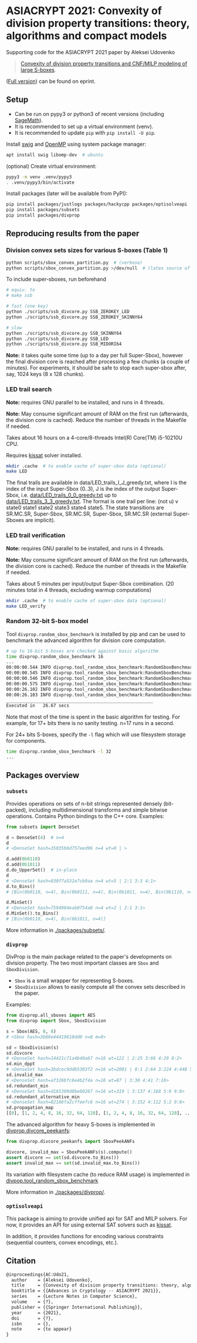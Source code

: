# ASIACRYPT 2021: Convexity of division property transitions: theory, algorithms and compact models

Supporting code for the ASIACRYPT 2021 paper by Aleksei Udovenko

> [Convexity of division property transitions and CNF/MILP modeling of large S-boxes](https://doi).

([Full version](https://ia.cr/2021/xxx)) can be found on eprint.


## Setup

- Can be run on pypy3 or python3 of recent versions (including [SageMath](https://www.sagemath.org/)).
- It is recommended to set up a virtual environment (venv).
- It is recommended to update `pip` with `pip install -U pip`.


Install [swig](http://swig.org/) and [OpenMP](https://www.openmp.org/) using system package manager:

```bash
apt install swig libomp-dev  # ubuntu
```

(optional) Create virtual environment:

```bash
pypy3 -m venv .venv/pypy3
. .venv/pypy3/bin/activate
```


Install packages (later will be available from PyPI):

```bash
pip install packages/justlogs packages/hackycpp packages/optisolveapi
pip install packages/subsets
pip install packages/divprop
```

## Reproducing results from the paper

### Division convex sets sizes for various S-boxes (Table 1)

```bash
python scripts/sbox_convex_partition.py  # (verbose)
python scripts/sbox_convex_partition.py >/dev/null  # (latex source of the table)
```

To include super-sboxes, run beforehand

```bash
# equiv. to
# make ssb

# fast (one key)
python ./scripts/ssb_divcore.py SSB_ZEROKEY_LED
python ./scripts/ssb_divcore.py SSB_ZEROKEY_SKINNY64

# slow
python ./scripts/ssb_divcore.py SSB_SKINNY64
python ./scripts/ssb_divcore.py SSB_LED
python ./scripts/ssb_divcore.py SSB_MIDORI64
```

**Note:** it takes quite some time (up to a day per full Super-Sbox), however 
the final division core is reached after processing a few chunks (a couple of minutes). For experiments,
it should be safe to stop each super-sbox after, say, 1024 keys (8 x 128 chunks).

### LED trail search

**Note:** requires GNU parallel to be installed, and runs in 4 threads.

**Note:** May consume significant amount of RAM on the first run (afterwards, the division core is cached). Reduce the number of threads in the Makefile if needed.

Takes about 16 hours on a 4-core/8-threads Intel(R) Core(TM) i5-10210U CPU. 

Requires [kissat](https://github.com/arminbiere/kissat) solver installed.

```bash
mkdir .cache  # to enable cache of super-sbox data (optional)
make LED
```

The final trails are available in data/LED_trails_I_J_greedy.txt, where I is the index of the input Super-Sbox (0..3), J is ihe index of the output Super-Sbox, i.e. [data/LED_trails_0_0_greedy.txt](data/LED_trails_0_0_greedy.txt) up to [data/LED_trails_3_3_greedy.txt](data/LED_trails_3_3_greedy.txt).
The format is one trail per line: (not u) v state0 state1 state2 state3 state4 state5. The state transitions are
SR.MC.SR, Super-Sbox, SR.MC.SR, Super-Sbox, SR.MC.SR (external Super-Sboxes are implicit).


### LED trail verification

**Note:** requires GNU parallel to be installed, and runs in 4 threads.

**Note:** May consume significant amount of RAM on the first run (afterwards, the division core is cached). Reduce the number of threads in the Makefile if needed.

Takes about 5 minutes per input/output Super-Sbox combination. (20 minutes total in 4 threads, excluding warmup computations)

```bash
mkdir .cache  # to enable cache of super-sbox data (optional)
make LED_verify
```


### Random 32-bit S-box model

Tool `divprop.random_sbox_benchmark` is installed by pip and can be used to benchmark the advanced algorithm for division core computation.

```bash
# up to 16-bit S-boxes are checked against basic algorithm
time divprop.random_sbox_benchmark 16
...
00:00:00.544 INFO divprop.tool_random_sbox_benchmark:RandomSboxBenchmark: divcore: 720 elements, saving to divcore_random/16/divcore.txt.gz ...
00:00:00.545 INFO divprop.tool_random_sbox_benchmark:RandomSboxBenchmark: lb: 336 elements, saving to divcore_random/16/lb.txt.gz ...
00:00:00.546 INFO divprop.tool_random_sbox_benchmark:RandomSboxBenchmark: ub: 2846 elements, saving to divcore_random/16/ub.txt.gz ...
00:00:00.575 INFO divprop.tool_random_sbox_benchmark:RandomSboxBenchmark: testing...
00:00:26.102 INFO divprop.tool_random_sbox_benchmark:RandomSboxBenchmark: sanity check ok! (n <= 16)
00:00:26.103 INFO divprop.tool_random_sbox_benchmark:RandomSboxBenchmark: finished
________________________________________________________
Executed in   26.67 secs
```

Note that most of the time is spent in the basic algorithm for testing. For example, for 17+ bits there is no sanity testing. n=17 runs in a second.

For 24+ bits S-boxes, specify the `-l` flag which will use filesystem storage for components.

```bash
time divprop.random_sbox_benchmark -l 32
...

```


## Packages overview


### `subsets`

Provides operations on sets of n-bit strings represented densely (bit-packed), including multidimensional transforms and simple bitwise operations. Contains Python bindings to the C++ core. Examples:

```py
from subsets import DenseSet

d = DenseSet(4)  # n=4
d
# <DenseSet hash=35035b6d757eed96 n=4 wt=0 | >

d.add(0b0110)
d.add(0b1011)
d.do_UpperSet()  # in-place
d
# <DenseSet hash=030f7a531e7cb9aa n=4 wt=5 | 2:1 3:3 4:1>
d.to_Bins()
# [Bin(0b0110, n=4), Bin(0b0111, n=4), Bin(0b1011, n=4), Bin(0b1110, n=4), Bin(0b1111, n=4)]

d.MinSet()
# <DenseSet hash=7594984eab0754a0 n=4 wt=2 | 2:1 3:1>
d.MinSet().to_Bins()
# [Bin(0b0110, n=4), Bin(0b1011, n=4)]
```

More information in [./packages/subsets/](./packages/subsets/).


### `divprop`

DivProp is the main package related to the paper's developments on division property. The two most important classes are `Sbox` and `SboxDivision`.

- `Sbox` is a small wrapper for representing S-boxes. 
- `SboxDivision` allows to easily compute all the convex sets described in the paper.

Examples:

```py
from divprop.all_sboxes import AES
from divprop import Sbox, SboxDivision

s = Sbox(AES, 8, 8)
# <Sbox hash=3b66e44419610dd0 n=8 m=8>

sd = SboxDivision(s)
sd.divcore
# <DenseSet hash=14421c71a4b40a67 n=16 wt=122 | 2:25 3:66 4:29 8:2>
sd.min_dppt
# <DenseSet hash=3bdcec9ddb5303f2 n=16 wt=2001 | 0:1 2:64 3:224 4:448 5:560 6:428 7:173 8:54 9:42 10:6 16:1>
sd.invalid_max
# <DenseSet hash=af326bfc6e4b2f4a n=16 wt=87 | 3:30 4:41 7:16>
sd.redundant_min
# <DenseSet hash=d165309d0be60267 n=16 wt=319 | 3:137 4:168 5:6 9:8>
sd.redundant_alternative_min
# <DenseSet hash=82186fa2cffeefc6 n=16 wt=274 | 3:152 4:112 5:2 9:8>
sd.propagation_map
[[0], [1, 2, 4, 8, 16, 32, 64, 128], [1, 2, 4, 8, 16, 32, 64, 128], ..., [4, 10, 18, 24, 33, 40, 48, 65, 80, 98, 129, 144], [255]]
```

The advanced algorithm for heavy S-boxes is implemented in [divprop.divcore_peekanfs](./packages/divprop/src/divprop/divcore_peekanfs.py):

```py
from divprop.divcore_peekanfs import SboxPeekANFs

divcore, invalid_max = SboxPeekANFs(s).compute()
assert divcore == set(sd.divcore.to_Bins())
assert invalid_max == set(sd.invalid_max.to_Bins())
```

Its variation with filesystem cache (to reduce RAM usage) is implemented in [divpop.tool_random_sbox_benchmark](./packages/divprop/src/divprop/tool_random_sbox_benchmark.py)

More information in [./packages/divprop/](./packages/divprop/).


### `optisolveapi`

This package is aiming to provide unified api for SAT and MILP solvers. For now, it provides an API for using external SAT solvers such as [kissat](https://github.com/arminbiere/kissat).

In addition, it provides functions for encoding various constraints (sequential counters, convex encodings, etc.).



## Citation

```tex
@inproceedings{AC:Udo21,
  author    = {Aleksei Udovenko},
  title     = {Convexity of division property transitions: theory, algorithms and compact models},
  booktitle = {{Advances in Cryptology -- ASIACRYPT 2021}},
  series    = {Lecture Notes in Computer Science},
  volume    = {?},
  publisher = {{Springer International Publishing}},
  year      = {2021},
  doi       = {?},
  isbn      = {},
  note      = {to appear}
}
```

